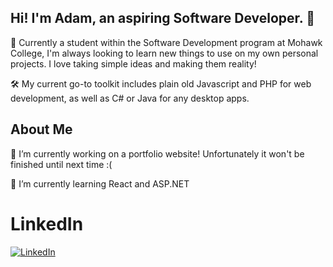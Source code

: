 ## Hi! I'm Adam, an aspiring Software Developer. 👋

🧠 Currently a student within the Software Development program at Mohawk College, I'm always looking to learn new things to use on my own personal projects. I love taking simple ideas and making them reality!

🛠️ My current go-to toolkit includes plain old Javascript and PHP for web development, as well as C# or Java for any desktop apps.

## About Me

🔭 I’m currently working on a portfolio website! Unfortunately it won't be finished until next time :(

🌱 I’m currently learning React and ASP.NET

# LinkedIn

[![LinkedIn](https://custom-icon-badges.demolab.com/badge/LinkedIn-0A66C2?logo=linkedin-white&logoColor=fff)](#)

